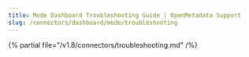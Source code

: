```yaml
---
title: Mode Dashboard Troubleshooting Guide | OpenMetadata Support
slug: /connectors/dashboard/mode/troubleshooting
---
```


{% partial file="/v1.8/connectors/troubleshooting.md" /%}
